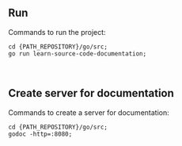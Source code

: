 ## Run

Commands to run the project:

```
cd {PATH_REPOSITORY}/go/src;
go run learn-source-code-documentation;
```

&nbsp;


## Create server for documentation

Commands to create a server for documentation:

```
cd {PATH_REPOSITORY}/go/src;
godoc -http=:8080;
```